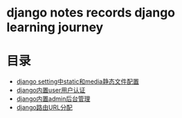 # django notes records django learning journey

# 目录
* [django setting中static和media静态文件配置](./static_media.md)
* [django内置user用户认证](./auth.md)
* [django内置admin后台管理](./admin.md)
* [django路由URL分配](./urls.md)


